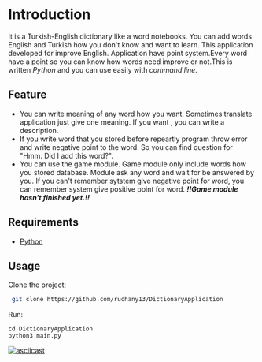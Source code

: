 # Introduction
It is a Turkish-English dictionary like a word notebooks. You can add words English and Turkish how you don't know and want to learn. This application developed for improve English. Application have point system.Every word have a point so you can know how words need improve or not.This is written *Python* and you can use easily with *command line*. 

## Feature
- You can write meaning of any word how you want. Sometimes translate application just give one meaning. If you want , you can write a description.
- If you write word that you stored before repeartly program throw error and write negative point to the word. So you can find question for "Hmm. Did I add this word?".
- You can use the game module. Game module only include words how you stored database. Module ask any word and wait for be answered by you. If you can't remember sytstem give negative point for word, you can remember system give positive point for word. ***!!Game module hasn't finished yet.!!***

## Requirements
- [Python](https://www.python.org/downloads/) 

## Usage

 Clone the project:

```bash
 git clone https://github.com/ruchany13/DictionaryApplication
```
Run:
```
cd DictionaryApplication
python3 main.py
```


[![asciicast](https://asciinema.org/a/PMUgjrRC1R9qGOtOHnAYmPgKm.svg)](https://asciinema.org/a/PMUgjrRC1R9qGOtOHnAYmPgKm)












